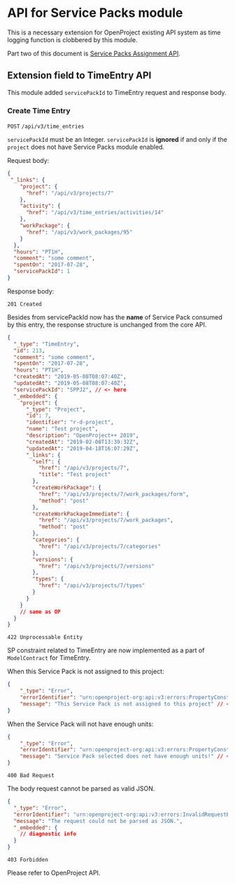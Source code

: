# API for Service Packs module

This is a necessary extension for OpenProject existing API system as time logging function is clobbered by this module.

Part two of this document is [Service Packs Assignment API](api_Service_Packs_Assignment.md).

## Extension field to TimeEntry API

This module added `servicePackId` to TimeEntry request and response body.

### Create Time Entry

`POST` `/api/v3/time_entries`

`servicePackId` must be an Integer. `servicePackId` is **ignored** if and only if the `project` does not have Service Packs module enabled.

Request body:

```json
{
 "_links": {
    "project": {
      "href": "/api/v3/projects/7"
    },
    "activity": {
      "href": "/api/v3/time_entries/activities/14"
    },
    "workPackage": {
      "href": "/api/v3/work_packages/95"
    }
  },
  "hours": "PT1H",
  "comment": "some comment",
  "spentOn": "2017-07-28",
  "servicePackId": 1
}
```

Response body:

`201 Created`

Besides from servicePackId now has the **name** of Service Pack consumed by this entry, the response structure is unchanged from the core API.

~~~json
{
  "_type": "TimeEntry",
  "id": 213,
  "comment": "some comment",
  "spentOn": "2017-07-28",
  "hours": "PT1H",
  "createdAt": "2019-05-08T08:07:40Z",
  "updatedAt": "2019-05-08T08:07:40Z",
  "servicePackId": "SPPJ2", // <- here
  "_embedded": {
    "project": {
      "_type": "Project",
      "id": 7,
      "identifier": "r-d-project",
      "name": "Test project",
      "description": "OpenProject++ 2019",
      "createdAt": "2019-02-08T13:39:32Z",
      "updatedAt": "2019-04-18T16:07:29Z",
      "_links": {
        "self": {
          "href": "/api/v3/projects/7",
          "title": "Test project"
        },
        "createWorkPackage": {
          "href": "/api/v3/projects/7/work_packages/form",
          "method": "post"
        },
        "createWorkPackageImmediate": {
          "href": "/api/v3/projects/7/work_packages",
          "method": "post"
        },
        "categories": {
          "href": "/api/v3/projects/7/categories"
        },
        "versions": {
          "href": "/api/v3/projects/7/versions"
        },
        "types": {
          "href": "/api/v3/projects/7/types"
        }
      }
    }
    // same as OP
  }
}
~~~

`422 Unprocessable Entity`

SP constraint related to TimeEntry are now implemented as a part of `ModelContract` for TimeEntry.

When this Service Pack is not assigned to this project:

~~~json
{
    "_type": "Error",
    "errorIdentifier": "urn:openproject-org:api:v3:errors:PropertyConstraintViolation",
    "message": "This Service Pack is not assigned to this project" // <- this line
}
~~~

When the Service Pack will not have enough units:

~~~json
{
    "_type": "Error",
    "errorIdentifier": "urn:openproject-org:api:v3:errors:PropertyConstraintViolation",
    "message": "Service Pack selected does not have enough units!" // <- this line
}
~~~

`400 Bad Request`

The body request cannot be parsed as valid JSON.

~~~json
{
  "_type": "Error",
  "errorIdentifier": "urn:openproject-org:api:v3:errors:InvalidRequestBody",
  "message": "The request could not be parsed as JSON.",
  "_embedded": {
    // diagnostic info
  }
}
~~~

`403 Forbidden`

Please refer to OpenProject API.

